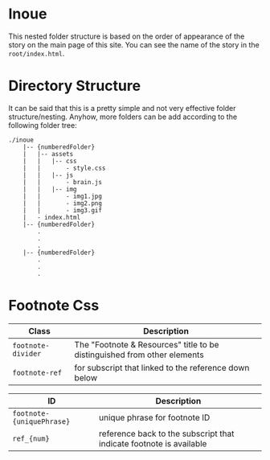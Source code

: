 # Inoue
This nested folder structure is based on the order of appearance of the story on the main page of this site. You can see the name of the story in the `root/index.html`.

# Directory Structure

It can be said that this is a pretty simple and not very effective folder structure/nesting. Anyhow, more folders can be add according to the following folder tree:

```
./inoue
    |-- {numberedFolder}
    |   |-- assets
    |   |   |-- css
    |   |       - style.css
    |   |   |-- js
    |   |       - brain.js
    |   |   |-- img
    |   |       - img1.jpg
    |   |       - img2.png
    |   |       - img3.gif
    |   - index.html
    |-- {numberedFolder}
        .
        .
        .
    |-- {numberedFolder}
        .
        .
        .
```
# Footnote Css
| Class                     | Description                                                               |
| ---                       | ---                                                                       |
| `footnote-divider`        | The "Footnote & Resources" title to be distinguished from other elements  |
| `footnote-ref`            | for subscript that linked to the reference down below                     |

| ID                        | Description                                                               |
| ---                       | ---                                                                       |
| `footnote-{uniquePhrase}` | unique phrase for footnote ID                                             |
| `ref_{num}`               | reference back to the subscript that indicate footnote is available       |